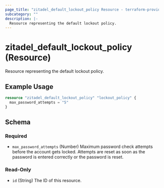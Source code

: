```yaml
---
page_title: "zitadel_default_lockout_policy Resource - terraform-provider-zitadel"
subcategory: ""
description: |-
  Resource representing the default lockout policy.
---
```


# zitadel_default_lockout_policy (Resource)

Resource representing the default lockout policy.

## Example Usage

```terraform
resource "zitadel_default_lockout_policy" "lockout_policy" {
  max_password_attempts = "5"
}
```

<!-- schema generated by tfplugindocs -->
## Schema

### Required

- `max_password_attempts` (Number) Maximum password check attempts before the account gets locked. Attempts are reset as soon as the password is entered correctly or the password is reset.

### Read-Only

- `id` (String) The ID of this resource.